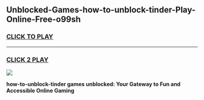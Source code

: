 
## Unblocked-Games-how-to-unblock-tinder-Play-Online-Free-o99sh
<h3>
<a href="https://premium76.site?title=how-to-unblock-tinder&ref=26A">CLICK TO PLAY</a></h3>
<hr>

<h3>
<a href="https://premium76.site?title=how-to-unblock-tinder&ref=26A">CLICK 2 PLAY</a>
  
</h3>

<a href="https://premium76.site?title=how-to-unblock-tinder&ref=26A"><img src="https://clearcache.store/games.png"></a>


**how-to-unblock-tinder games unblocked: Your Gateway to Fun and Accessible Online Gaming**
